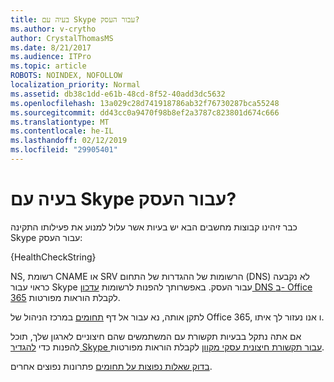 ```yaml
---
title: בעיה עם Skype עבור העסק?
ms.author: v-crytho
author: CrystalThomasMS
ms.date: 8/21/2017
ms.audience: ITPro
ms.topic: article
ROBOTS: NOINDEX, NOFOLLOW
localization_priority: Normal
ms.assetid: db38c1dd-e61b-48cd-8f52-40add3dc5632
ms.openlocfilehash: 13a029c28d741918786ab32f76730287bca55248
ms.sourcegitcommit: dd43cc0a9470f98b8ef2a3787c823801d674c666
ms.translationtype: MT
ms.contentlocale: he-IL
ms.lasthandoff: 02/12/2019
ms.locfileid: "29905401"
---
```

# <a name="issue-with-skype-for-business"></a>בעיה עם Skype עבור העסק?

כבר זיהינו קבוצות מחשבים הבא יש בעיות אשר עלול למנוע את פעילותו התקינה Skype עבור העסק:
  
{HealthCheckString}
  
NS, רשומת CNAME או SRV הרשומות של ההגדרות של התחום (DNS) לא נקבעה כראוי עבור Skype עבור העסק. באפשרותך להפנות לרשומות [עדכון DNS ב- Office 365](https://support.office.com/article/Create-DNS-records-for-Office-365-when-you-manage-your-DNS-records-B0F3FDCA-8A80-4E8E-9EF3-61E8A2A9AB23.aspx) לקבלת הוראות מפורטות. 
  
לתקן אותה, נא עבור אל דף [תחומים](https://admin.microsoft.com/adminportal/home#/Domains) במרכז הניהול של Office 365, ו אנו נעזור לך איתו. 
  
אם אתה נתקל בבעיות תקשורת עם המשתמשים שהם חיצוניים לארגון שלך, תוכל להפנות כדי [להגדיר Skype עבור תקשורת חיצונית עסקי מקוון](https://support.microsoft.com/help/10041/set-up-skype-for-business-online-external-communications.aspx) לקבלת הוראות מפורטות. 
  
[בדוק שאלות נפוצות על תחומים](https://support.office.com/article/7b7b075d-79f9-4e37-8a9e-fb60c1d95166.aspx) פתרונות נפוצים אחרים. 
  

